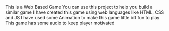 This is a Web Based Game
You can use this project to help you build a similar game
I have created this game using web languages like HTML, CSS and JS
I have used some Animation to make this game little bit fun to play
This game has some audio to keep player motivated 
